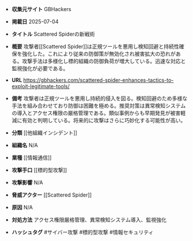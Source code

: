 - **収集元サイト**
GBHackers

- **掲載日**
2025-07-04

- **タイトル**
Scattered Spiderの新戦術

- **概要**
攻撃者[[Scattered Spider]]は正規ツールを悪用し検知回避と持続性確保を強化した。これにより従来の防御策が無効化され被害拡大の恐れがある。攻撃手法は多様化し標的組織の防御負荷が増大している。迅速な対応と監視強化が必要である。

- **URL**
https://gbhackers.com/scattered-spider-enhances-tactics-to-exploit-legitimate-tools/

- **備考**
攻撃者は正規ツールを悪用し持続的侵入を図る。検知回避のため多様な手法を組み合わせており防御は困難を極める。推奨対策は異常検知システムの導入とアクセス権限の厳格管理である。類似事例からも早期発見が被害軽減に有効と判明している。将来的に攻撃はさらに巧妙化する可能性が高い。

- **分類**
[[他組織インシデント]]

- **組織名**
N/A

- **業種**
[[情報通信]]

- **攻撃手口**
[[標的型攻撃]]

- **攻撃影響**
N/A

- **脅威アクター**
[[Scattered Spider]]

- **原因**
N/A

- **対処方法**
アクセス権限厳格管理、異常検知システム導入、監視強化

- **ハッシュタグ**
#サイバー攻撃 #標的型攻撃 #情報セキュリティ

